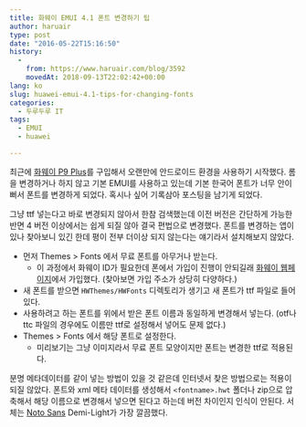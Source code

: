 ```yaml
---
title: 화웨이 EMUI 4.1 폰트 변경하기 팁
author: haruair
type: post
date: "2016-05-22T15:16:50"
history:
  - 
    from: https://www.haruair.com/blog/3592
    movedAt: 2018-09-13T22:02:42+00:00
lang: ko
slug: huawei-emui-4.1-tips-for-changing-fonts
categories:
  - 두루두루 IT
tags:
  - EMUI
  - huawei

---
```

최근에 <a href="http://www.aliexpress.com/item/Huawei-P9-Plus-4GB-RAM-128GB-ROM-Cell-Phone-Android-6-0-Kirin-955-Octa-Core/32653152536.html" target="_blank">화웨이 P9 Plus</a>를 구입해서 오랜만에 안드로이드 환경을 사용하기 시작했다. 롬을 변경하거나 하지 않고 기본 EMUI를 사용하고 있는데 기본 한국어 폰트가 너무 안이뻐서 폰트를 변경하게 되었다. 혹시나 싶어 기록삼아 포스팅을 남기게 되었다.

그냥 ttf 넣는다고 바로 변경되지 않아서 한참 검색했는데 이전 버전은 간단하게 가능한 반면 4 버전 이상에서는 쉽게 되질 않아 결국 편법으로 변경했다. 폰트를 변경하는 앱이 있나 찾아보니 있긴 한데 평이 전부 더이상 되지 않는다는 얘기라서 설치해보지 않았다.

  * 먼저 Themes > Fonts 에서 무료 폰트를 아무거나 받는다. 
      * 이 과정에서 화웨이 ID가 필요한데 폰에서 가입이 진행이 안되길래 [화웨이 웹페이지][1]에서 가입했다. (찾아보면 가입 주소가 상당히 다양하다.)
  * 새 폰트를 받으면 `HWThemes/HWFonts` 디렉토리가 생기고 새 폰트가 ttf 파일로 들어있다.
  * 사용하려고 하는 폰트를 위에서 받은 폰트 이름과 동일하게 변경해서 넣는다. (otf나 ttc 파일의 경우에도 이름만 ttf로 설정해서 넣어도 문제 없다.)
  * Themes > Fonts 에서 해당 폰트로 설정한다. 
      * 미리보기는 그냥 이미지라서 무료 폰트 모양이지만 폰트는 변경한 ttf로 적용된다.

분명 메타데이터를 같이 넣는 방법이 있을 것 같은데 인터넷서 찾은 방법으로는 적용이 되질 않았다. 폰트와 xml 메타 데이터를 생성해서 `<fontname>.hwt` 폴더나 zip으로 압축해서 해당 이름으로 변경해서 넣으면 된다고 하는데 버전 차이인지 인식이 안된다. 서체는 [Noto Sans][2] Demi-Light가 가장 깔끔했다.

 [1]: https://hwid1.vmall.com/oauth2/mobile/regindex.jsp?lang=en-us
 [2]: https://www.google.com/get/noto/